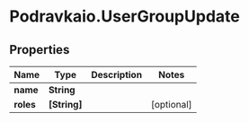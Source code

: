 # Podravkaio.UserGroupUpdate

## Properties
Name | Type | Description | Notes
------------ | ------------- | ------------- | -------------
**name** | **String** |  | 
**roles** | **[String]** |  | [optional] 



